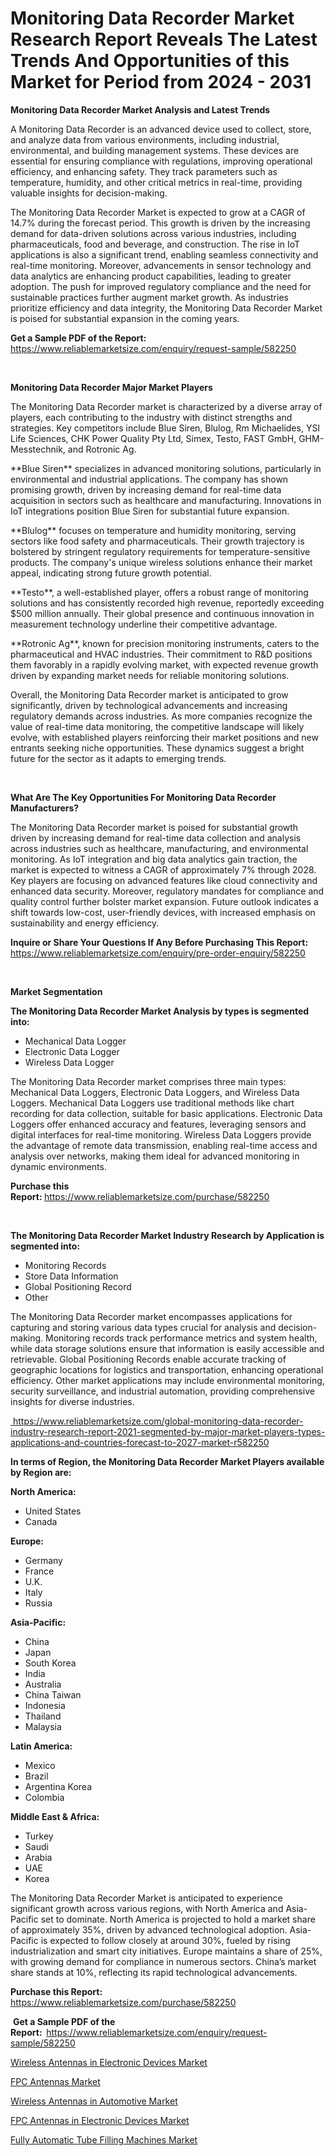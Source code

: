<p><h1>Monitoring Data Recorder Market Research Report Reveals The Latest Trends And Opportunities of this Market for Period from 2024 - 2031</h1></p><p><strong>Monitoring Data Recorder Market Analysis and Latest Trends</strong></p>
<p><p>A Monitoring Data Recorder is an advanced device used to collect, store, and analyze data from various environments, including industrial, environmental, and building management systems. These devices are essential for ensuring compliance with regulations, improving operational efficiency, and enhancing safety. They track parameters such as temperature, humidity, and other critical metrics in real-time, providing valuable insights for decision-making.</p><p>The Monitoring Data Recorder Market is expected to grow at a CAGR of 14.7% during the forecast period. This growth is driven by the increasing demand for data-driven solutions across various industries, including pharmaceuticals, food and beverage, and construction. The rise in IoT applications is also a significant trend, enabling seamless connectivity and real-time monitoring. Moreover, advancements in sensor technology and data analytics are enhancing product capabilities, leading to greater adoption. The push for improved regulatory compliance and the need for sustainable practices further augment market growth. As industries prioritize efficiency and data integrity, the Monitoring Data Recorder Market is poised for substantial expansion in the coming years.</p></p>
<p><strong>Get a Sample PDF of the Report:&nbsp;</strong> <a href="https://www.reliablemarketsize.com/enquiry/request-sample/582250?utm_campaign=1836&utm_medium=2&utm_source=Github&utm_content=ia&utm_term=08122024&utm_id=monitoring-data-recorder">https://www.reliablemarketsize.com/enquiry/request-sample/582250</a></p>
<p>&nbsp;</p>
<p><strong>Monitoring Data Recorder Major Market Players</strong></p>
<p><p>The Monitoring Data Recorder market is characterized by a diverse array of players, each contributing to the industry with distinct strengths and strategies. Key competitors include Blue Siren, Blulog, Rm Michaelides, YSI Life Sciences, CHK Power Quality Pty Ltd, Simex, Testo, FAST GmbH, GHM-Messtechnik, and Rotronic Ag.</p><p>**Blue Siren** specializes in advanced monitoring solutions, particularly in environmental and industrial applications. The company has shown promising growth, driven by increasing demand for real-time data acquisition in sectors such as healthcare and manufacturing. Innovations in IoT integrations position Blue Siren for substantial future expansion.</p><p>**Blulog** focuses on temperature and humidity monitoring, serving sectors like food safety and pharmaceuticals. Their growth trajectory is bolstered by stringent regulatory requirements for temperature-sensitive products. The company's unique wireless solutions enhance their market appeal, indicating strong future growth potential.</p><p>**Testo**, a well-established player, offers a robust range of monitoring solutions and has consistently recorded high revenue, reportedly exceeding $500 million annually. Their global presence and continuous innovation in measurement technology underline their competitive advantage.</p><p>**Rotronic Ag**, known for precision monitoring instruments, caters to the pharmaceutical and HVAC industries. Their commitment to R&D positions them favorably in a rapidly evolving market, with expected revenue growth driven by expanding market needs for reliable monitoring solutions.</p><p>Overall, the Monitoring Data Recorder market is anticipated to grow significantly, driven by technological advancements and increasing regulatory demands across industries. As more companies recognize the value of real-time data monitoring, the competitive landscape will likely evolve, with established players reinforcing their market positions and new entrants seeking niche opportunities. These dynamics suggest a bright future for the sector as it adapts to emerging trends.</p></p>
<p>&nbsp;</p>
<p><strong>What Are The Key Opportunities For Monitoring Data Recorder Manufacturers?</strong></p>
<p><p>The Monitoring Data Recorder market is poised for substantial growth driven by increasing demand for real-time data collection and analysis across industries such as healthcare, manufacturing, and environmental monitoring. As IoT integration and big data analytics gain traction, the market is expected to witness a CAGR of approximately 7% through 2028. Key players are focusing on advanced features like cloud connectivity and enhanced data security. Moreover, regulatory mandates for compliance and quality control further bolster market expansion. Future outlook indicates a shift towards low-cost, user-friendly devices, with increased emphasis on sustainability and energy efficiency.</p></p>
<p><strong>Inquire or Share Your Questions If Any Before Purchasing This Report:</strong> <a href="https://www.reliablemarketsize.com/enquiry/pre-order-enquiry/582250?utm_campaign=1836&utm_medium=2&utm_source=Github&utm_content=ia&utm_term=08122024&utm_id=monitoring-data-recorder">https://www.reliablemarketsize.com/enquiry/pre-order-enquiry/582250</a></p>
<p>&nbsp;</p>
<p><strong>Market Segmentation</strong></p>
<p><strong>The Monitoring Data Recorder Market Analysis by types is segmented into:</strong></p>
<p><ul><li>Mechanical Data Logger</li><li>Electronic Data Logger</li><li>Wireless Data Logger</li></ul></p>
<p><p>The Monitoring Data Recorder market comprises three main types: Mechanical Data Loggers, Electronic Data Loggers, and Wireless Data Loggers. Mechanical Data Loggers use traditional methods like chart recording for data collection, suitable for basic applications. Electronic Data Loggers offer enhanced accuracy and features, leveraging sensors and digital interfaces for real-time monitoring. Wireless Data Loggers provide the advantage of remote data transmission, enabling real-time access and analysis over networks, making them ideal for advanced monitoring in dynamic environments.</p></p>
<p><strong>Purchase this Report:&nbsp;</strong><a href="https://www.reliablemarketsize.com/purchase/582250?utm_campaign=1836&utm_medium=2&utm_source=Github&utm_content=ia&utm_term=08122024&utm_id=monitoring-data-recorder">https://www.reliablemarketsize.com/purchase/582250</a></p>
<p>&nbsp;</p>
<p><strong>The Monitoring Data Recorder Market Industry Research by Application is segmented into:</strong></p>
<p><ul><li>Monitoring Records</li><li>Store Data Information</li><li>Global Positioning Record</li><li>Other</li></ul></p>
<p><p>The Monitoring Data Recorder market encompasses applications for capturing and storing various data types crucial for analysis and decision-making. Monitoring records track performance metrics and system health, while data storage solutions ensure that information is easily accessible and retrievable. Global Positioning Records enable accurate tracking of geographic locations for logistics and transportation, enhancing operational efficiency. Other market applications may include environmental monitoring, security surveillance, and industrial automation, providing comprehensive insights for diverse industries.</p></p>
<p><a href="https://www.reliablemarketsize.com/global-monitoring-data-recorder-industry-research-report-2021-segmented-by-major-market-players-types-applications-and-countries-forecast-to-2027-market-r582250?utm_campaign=1836&utm_medium=2&utm_source=Github&utm_content=ia&utm_term=08122024&utm_id=monitoring-data-recorder">&nbsp;https://www.reliablemarketsize.com/global-monitoring-data-recorder-industry-research-report-2021-segmented-by-major-market-players-types-applications-and-countries-forecast-to-2027-market-r582250</a></p>
<p><strong>In terms of Region, the Monitoring Data Recorder Market Players available by Region are:</strong></p>
<p>
    <p> <strong> North America: </strong>
        <ul>
            <li>United States</li>
            <li>Canada</li>
        </ul>
        </p> 
    <p> <strong> Europe: </strong>
        <ul>
            <li>Germany</li>
            <li>France</li>
            <li>U.K.</li>
            <li>Italy</li>
            <li>Russia</li>
        </ul>
        </p> 
    <p> <strong> Asia-Pacific: </strong>
        <ul>
            <li>China</li>
            <li>Japan</li>
            <li>South Korea</li>
            <li>India</li>
            <li>Australia</li>
            <li>China Taiwan</li>
            <li>Indonesia</li>
            <li>Thailand</li>
            <li>Malaysia</li>
        </ul>
        </p> 
    <p> <strong> Latin America: </strong>
        <ul>
            <li>Mexico</li>
            <li>Brazil</li>
            <li>Argentina Korea</li>
            <li>Colombia</li>
        </ul>
        </p> 
    <p> <strong> Middle East & Africa: </strong>
        <ul>
            <li>Turkey</li>
            <li>Saudi</li>
            <li>Arabia</li>
            <li>UAE</li>
            <li>Korea</li>
        </ul>
    </p>
    </p>
<p><p>The Monitoring Data Recorder Market is anticipated to experience significant growth across various regions, with North America and Asia-Pacific set to dominate. North America is projected to hold a market share of approximately 35%, driven by advanced technological adoption. Asia-Pacific is expected to follow closely at around 30%, fueled by rising industrialization and smart city initiatives. Europe maintains a share of 25%, with growing demand for compliance in numerous sectors. China’s market share stands at 10%, reflecting its rapid technological advancements.</p></p>
<p><strong>Purchase this Report: </strong><a href="https://www.reliablemarketsize.com/purchase/582250?utm_campaign=1836&utm_medium=2&utm_source=Github&utm_content=ia&utm_term=08122024&utm_id=monitoring-data-recorder">https://www.reliablemarketsize.com/purchase/582250</a></p>
<p>&nbsp;<strong>Get a Sample PDF of the Report:&nbsp;&nbsp;</strong><a href="https://www.reliablemarketsize.com/enquiry/request-sample/582250?utm_campaign=1836&utm_medium=2&utm_source=Github&utm_content=ia&utm_term=08122024&utm_id=monitoring-data-recorder">https://www.reliablemarketsize.com/enquiry/request-sample/582250</a></p>
<p><strong></strong></p>
<p><p><a href="https://www.linkedin.com/pulse/wireless-antennas-electronic-devices-market-report-addressing-rba1e?utm_campaign=1836&utm_medium=2&utm_source=Github&utm_content=ia&utm_term=08122024&utm_id=monitoring-data-recorder">Wireless Antennas in Electronic Devices Market</a></p><p><a href="https://www.linkedin.com/pulse/analysis-current-state-future-growth-potential-fpc-antennas-market-qotqe?utm_campaign=1836&utm_medium=2&utm_source=Github&utm_content=ia&utm_term=08122024&utm_id=monitoring-data-recorder">FPC Antennas Market</a></p><p><a href="https://www.linkedin.com/pulse/whats-fueling-wireless-antennas-automotive-markets-growth-l2nze?utm_campaign=1836&utm_medium=2&utm_source=Github&utm_content=ia&utm_term=08122024&utm_id=monitoring-data-recorder">Wireless Antennas in Automotive Market</a></p><p><a href="https://www.linkedin.com/pulse/finding-growth-prospectsaided-through-fpc-antennas-electronic-yaime?utm_campaign=1836&utm_medium=2&utm_source=Github&utm_content=ia&utm_term=08122024&utm_id=monitoring-data-recorder">FPC Antennas in Electronic Devices Market</a></p><p><a href="https://www.linkedin.com/pulse/fully-automatic-tube-filling-machines-market-size-forecast-2024-hukef?utm_campaign=1836&utm_medium=2&utm_source=Github&utm_content=ia&utm_term=08122024&utm_id=monitoring-data-recorder">Fully Automatic Tube Filling Machines Market</a></p></p>